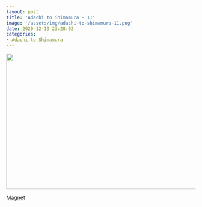 ```yaml
---
layout: post
title: 'Adachi to Shimamura - 11'
image: '/assets/img/adachi-to-shimamura-11.png'
date: 2020-12-19 23:28:02
categories:
- Adachi to Shimamura
---
```


<img src='{{ page.image }}' alt='' width='640' height='360'>

<a href='magnet:?xt=urn:btih:3b16a1b2abbdf371179b591aac0da6958ead8276&dn=%5BSHUKOH%5D%20Adachi%20to%20Shimamura%20-%2011%20%5B4CC38A57%5D.mkv&tr=http%3A%2F%2Fnyaa.tracker.wf%3A7777%2Fannounce&tr=udp%3A%2F%2Fopen.stealth.si%3A80%2Fannounce&tr=udp%3A%2F%2Ftracker.opentrackr.org%3A1337%2Fannounce&tr=udp%3A%2F%2Ftracker.coppersurfer.tk%3A6969%2Fannounce&tr=udp%3A%2F%2Fexodus.desync.com%3A6969%2Fannounce'>Magnet</a>